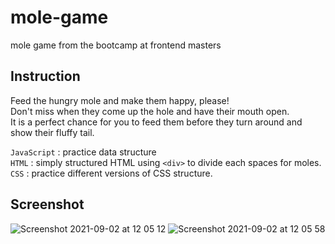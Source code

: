 # mole-game
mole game from the bootcamp at frontend masters 

<h2>Instruction</h2>
<p>Feed the hungry mole and make them happy, please! <br/> 
Don't miss when they come up the hole and have their mouth open. <br/>
It is a perfect chance for you to feed them before they turn around and show their fluffy tail.</p>


`JavaScript` : practice data structure <br/>
`HTML` : simply structured HTML using `<div>` to divide each spaces for moles. <br/>
`CSS` : practice different versions of CSS structure.

<h2>Screenshot</h2>

![Screenshot 2021-09-02 at 12 05 12](https://user-images.githubusercontent.com/40551978/131878630-c87339a1-8e69-48aa-8485-9621cd5afc99.png)
![Screenshot 2021-09-02 at 12 05 58](https://user-images.githubusercontent.com/40551978/131878641-108fcaaa-1615-4c70-a0da-fc612cf4dae7.png)
